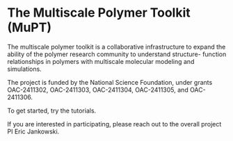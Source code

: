 # The Multiscale Polymer Toolkit (MuPT)

The multiscale polymer toolkit is a collaborative infrastructure to expand the ability of the polymer research community to understand structure- function relationships in polymers with multiscale molecular modeling and simulations. 

The project is funded by the National Science Foundation, under grants OAC-2411302, OAC-2411303, OAC-2411304, OAC-2411305, and OAC-2411306.

To get started, try the tutorials. 

If you are interested in participating, please reach out to the overall project PI Eric Jankowski.

